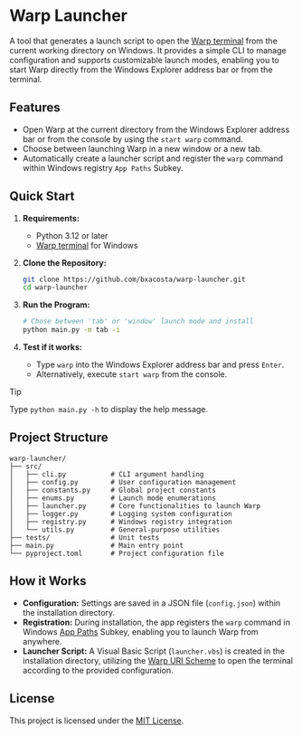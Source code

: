 # Warp Launcher

A tool that generates a launch script to open the [Warp terminal](https://www.warp.dev/) from the current working
directory on Windows. It provides a simple CLI to manage configuration and supports customizable launch modes,
enabling you to start Warp directly from the Windows Explorer address bar or from the terminal.

## Features

- Open Warp at the current directory from the Windows Explorer address bar or from the console by using the
  `start warp` command.
- Choose between launching Warp in a new window or a new tab.
- Automatically create a launcher script and register the `warp` command within Windows registry `App Paths` Subkey.

## Quick Start

1. **Requirements:**
    - Python 3.12 or later
    - [Warp terminal](https://www.warp.dev/download) for Windows

2. **Clone the Repository:**
   ```bash
   git clone https://github.com/bxacosta/warp-launcher.git
   cd warp-launcher
   ```

3. **Run the Program:**
    ```bash
    # Chose between 'tab' or 'window' launch mode and install 
    python main.py -m tab -i
    ```

4. **Test if it works:**
    - Type `warp` into the Windows Explorer address bar and press `Enter`.
    - Alternatively, execute `start warp` from the console.

> [!TIP]
> Type `python main.py -h` to display the help message.

## Project Structure

```text
warp-launcher/
├── src/
│   ├── cli.py           # CLI argument handling
│   ├── config.py        # User configuration management
│   ├── constants.py     # Global project constants
│   ├── enums.py         # Launch mode enumerations
│   ├── launcher.py      # Core functionalities to launch Warp
│   ├── logger.py        # Logging system configuration
│   ├── registry.py      # Windows registry integration
│   └── utils.py         # General-purpose utilities
├── tests/               # Unit tests
├── main.py              # Main entry point
└── pyproject.toml       # Project configuration file

```

## How it Works

- **Configuration:** Settings are saved in a JSON file (`config.json`) within the installation directory.
- **Registration:** During installation, the app registers the `warp` command in
  Windows [App Paths](https://learn.microsoft.com/en-us/windows/win32/shell/app-registration) Subkey, enabling you to
  launch Warp from anywhere.
- **Launcher Script:** A Visual Basic Script (`launcher.vbs`) is created in the installation directory, utilizing
  the [Warp URI Scheme](https://docs.warp.dev/features/uri-scheme) to open the terminal according to the provided
  configuration.

## License

This project is licensed under the [MIT License](LICENSE).
